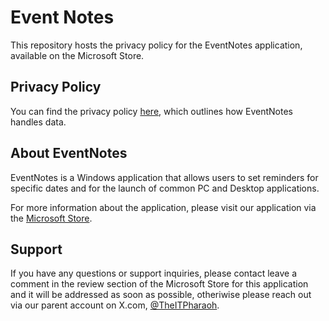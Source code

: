 # Event Notes

This repository hosts the privacy policy for the EventNotes application, available on the Microsoft Store.

## Privacy Policy

You can find the privacy policy [here](/PRIVACY.md), which outlines how EventNotes handles data.

## About EventNotes

EventNotes is a Windows application that allows users to set reminders for specific dates and for the launch of common PC and Desktop applications.

For more information about the application, please visit our application via the [Microsoft Store](https://www.microsoft.com/store/apps/9N7QRTJK451L).

## Support

If you have any questions or support inquiries, please contact leave a comment in the review section of the Microsoft Store for this application and it will be addressed as soon as possible, otheriwise please reach out via our parent account on X.com, [@TheITPharaoh](https://twitter.com/TheITPharaoh). 
